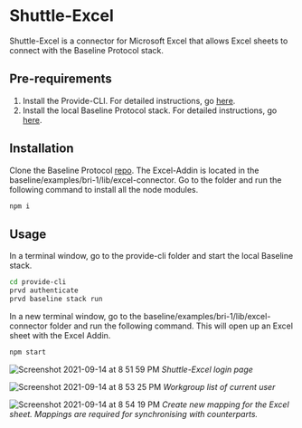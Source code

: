 # Shuttle-Excel

Shuttle-Excel is a connector for Microsoft Excel that allows Excel sheets to connect with the Baseline Protocol stack.

## Pre-requirements

1. Install the Provide-CLI. For detailed instructions, go [here](https://docs.provide.services/api/quickstart/cli-quickstart).
2. Install the local Baseline Protocol stack. For detailed instructions, go [here](https://docs.provide.services/api/quickstart/baseline).

## Installation

Clone the Baseline Protocol [repo](https://github.com/eea-oasis/baseline). The Excel-Addin is located in the baseline/examples/bri-1/lib/excel-connector. Go to the folder and run the following command to install all the node modules.

```bash
npm i
```

## Usage

In a terminal window, go to the provide-cli folder and start the local Baseline stack.

```bash
cd provide-cli
prvd authenticate
prvd baseline stack run
```

In a new terminal window, go to the baseline/examples/bri-1/lib/excel-connector folder and run the following command. This will open up an Excel sheet with the Excel Addin.

```bash
npm start
```

![Screenshot 2021-09-14 at 8 51 59 PM](https://user-images.githubusercontent.com/5380018/133286053-b804aa90-0a68-4d4c-9948-3276ece52711.png)
_Shuttle-Excel login page_

![Screenshot 2021-09-14 at 8 53 25 PM](https://user-images.githubusercontent.com/5380018/133286305-4e7394ec-fac8-4b52-98f0-36ba2851f94a.png)
_Workgroup list of current user_

![Screenshot 2021-09-14 at 8 54 19 PM](https://user-images.githubusercontent.com/5380018/133286465-d3823ee3-d86f-4534-b226-c1362140163d.png)
_Create new mapping for the Excel sheet. Mappings are required for synchronising with counterparts._
